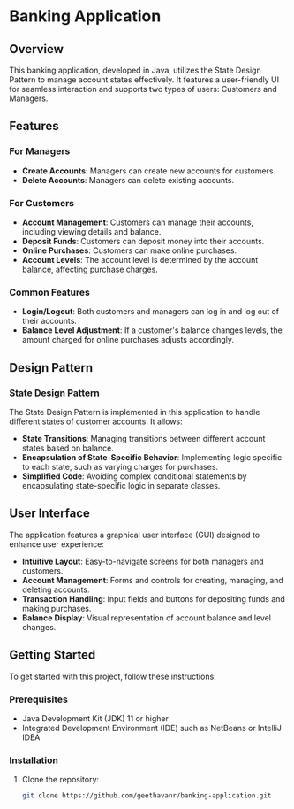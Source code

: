 # Banking Application

## Overview

This banking application, developed in Java, utilizes the State Design Pattern to manage account states effectively. It features a user-friendly UI for seamless interaction and supports two types of users: Customers and Managers.

## Features

### For Managers
- **Create Accounts**: Managers can create new accounts for customers.
- **Delete Accounts**: Managers can delete existing accounts.

### For Customers
- **Account Management**: Customers can manage their accounts, including viewing details and balance.
- **Deposit Funds**: Customers can deposit money into their accounts.
- **Online Purchases**: Customers can make online purchases.
- **Account Levels**: The account level is determined by the account balance, affecting purchase charges.

### Common Features
- **Login/Logout**: Both customers and managers can log in and log out of their accounts.
- **Balance Level Adjustment**: If a customer's balance changes levels, the amount charged for online purchases adjusts accordingly.

## Design Pattern

### State Design Pattern

The State Design Pattern is implemented in this application to handle different states of customer accounts. It allows:
- **State Transitions**: Managing transitions between different account states based on balance.
- **Encapsulation of State-Specific Behavior**: Implementing logic specific to each state, such as varying charges for purchases.
- **Simplified Code**: Avoiding complex conditional statements by encapsulating state-specific logic in separate classes.

## User Interface

The application features a graphical user interface (GUI) designed to enhance user experience:
- **Intuitive Layout**: Easy-to-navigate screens for both managers and customers.
- **Account Management**: Forms and controls for creating, managing, and deleting accounts.
- **Transaction Handling**: Input fields and buttons for depositing funds and making purchases.
- **Balance Display**: Visual representation of account balance and level changes.

## Getting Started

To get started with this project, follow these instructions:

### Prerequisites

- Java Development Kit (JDK) 11 or higher
- Integrated Development Environment (IDE) such as NetBeans or IntelliJ IDEA

### Installation

1. Clone the repository:
   ```bash
   git clone https://github.com/geethavanr/banking-application.git
